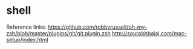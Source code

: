 # shell

Reference links:
https://github.com/robbyrussell/oh-my-zsh/blob/master/plugins/git/git.plugin.zsh
http://sourabhbajaj.com/mac-setup/index.html
